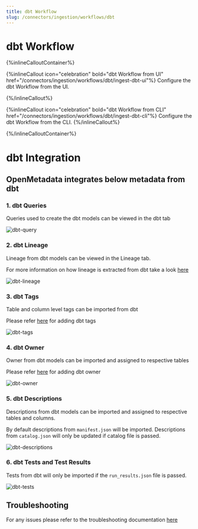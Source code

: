 ```yaml
---
title: dbt Workflow
slug: /connectors/ingestion/workflows/dbt
---
```


# dbt Workflow

{%inlineCalloutContainer%}

{%inlineCallout
  icon="celebration"
  bold="dbt Workflow from UI"
  href="/connectors/ingestion/workflows/dbt/ingest-dbt-ui"%}
Configure the dbt Workflow from the UI.

{%/inlineCallout%}

{%inlineCallout
  icon="celebration"
  bold="dbt Workflow from CLI"
  href="/connectors/ingestion/workflows/dbt/ingest-dbt-cli"%}
Configure the dbt Workflow from the CLI.
{%/inlineCallout%}

{%/inlineCalloutContainer%}

# dbt Integration

## OpenMetadata integrates below metadata from dbt

### 1. dbt Queries

Queries used to create the dbt models can be viewed in the dbt tab

<Image src="/images/v0.13.2/openmetadata/ingestion/workflows/dbt/dbt-features/dbt-query.png" alt="dbt-query" caption="dbt Query"/>

### 2. dbt Lineage

Lineage from dbt models can be viewed in the Lineage tab.

For more information on how lineage is extracted from dbt take a look [here](/connectors/ingestion/workflows/dbt/ingest-dbt-lineage)

<Image src="/images/v0.13.2/openmetadata/ingestion/workflows/dbt/dbt-features/dbt-lineage.png" alt="dbt-lineage" caption="dbt Lineage"/>

### 3. dbt Tags

Table and column level tags can be imported from dbt

Please refer [here](/connectors/ingestion/workflows/dbt/ingest-dbt-tags) for adding dbt tags

<Image src="/images/v0.13.2/openmetadata/ingestion/workflows/dbt/dbt-features/dbt-tags.png" alt="dbt-tags" caption="dbt Tags"/>

### 4. dbt Owner

Owner from dbt models can be imported and assigned to respective tables

Please refer [here](/connectors/ingestion/workflows/dbt/ingest-dbt-owner) for adding dbt owner

<Image src="/images/v0.13.2/openmetadata/ingestion/workflows/dbt/dbt-features/dbt-owner.png" alt="dbt-owner" caption="dbt Owner"/>

### 5. dbt Descriptions

Descriptions from dbt models can be imported and assigned to respective tables and columns.

By default descriptions from `manifest.json` will be imported. Descriptions from `catalog.json` will only be updated if catalog file is passed.

<Image src="/images/v0.13.2/openmetadata/ingestion/workflows/dbt/dbt-features/dbt-descriptions.png" alt="dbt-descriptions" caption="dbt Descriptions"/>

### 6. dbt Tests and Test Results

Tests from dbt will only be imported if the `run_results.json` file is passed.

<Image src="/images/v0.13.2/openmetadata/ingestion/workflows/dbt/dbt-features/dbt-tests.png" alt="dbt-tests" caption="dbt Tests"/>

## Troubleshooting

For any issues please refer to the troubleshooting documentation [here](/connectors/ingestion/workflows/dbt/dbt-troubleshooting)
